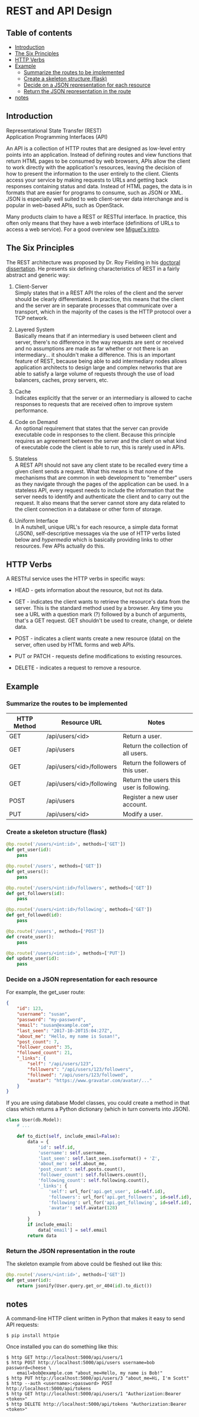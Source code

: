 # REST and API Design

## Table of contents

<!-- toc -->

- [Introduction](#introduction)
- [The Six Principles](#the-six-principles)
- [HTTP Verbs](#http-verbs)
- [Example](#example)
  * [Summarize the routes to be implemented](#summarize-the-routes-to-be-implemented)
  * [Create a skeleton structure (flask)](#create-a-skeleton-structure-flask)
  * [Decide on a JSON representation for each resource](#decide-on-a-json-representation-for-each-resource)
  * [Return the JSON representation in the route](#return-the-json-representation-in-the-route)
- [notes](#notes)

<!-- tocstop -->

## Introduction

Representational State Transfer (REST)  
Application Programming Interfaces (API)  

An API is a collection of HTTP routes that are designed as low-level entry points into an application. Instead of defining routes and view functions that return HTML pages to be consumed by web browsers, APIs allow the client to work directly with the application's resources, leaving the decision of how to present the information to the user entirely to the client. Clients access your service by making requests to URLs and getting back responses containing status and data. Instead of HTML pages, the data is in formats that are easier for programs to consume, such as JSON or XML. JSON is especially well suited to web client-server data interchange and is popular in web-based APIs, such as OpenStack.

Many products claim to have a REST or RESTful interface. In practice, this often only means that they have a web interface (definitions of URLs to access a web service). For a good overview see [Miguel's intro](https://blog.miguelgrinberg.com/post/the-flask-mega-tutorial-part-xxiii-application-programming-interfaces-apis).

## The Six Principles

The REST architecture was proposed by Dr. Roy Fielding in his [doctoral dissertation](http://www.ics.uci.edu/~fielding/pubs/dissertation/rest_arch_style.htm). He presents six defining characteristics of REST in a fairly abstract and generic way:

1. Client-Server  
   Simply states that in a REST API the roles of the client and the server should be clearly differentiated. In practice, this means that the client and the server are in separate processes that communicate over a transport, which in the majority of the cases is the HTTP protocol over a TCP network.

1. Layered System  
   Basically means that if an intermediary is used between client and server, there's no difference in the way requests are sent or received and no assumptions are made as far whether or not there is an intermediary... it shouldn't make a difference. This is an important feature of REST, because being able to add intermediary nodes allows application architects to design large and complex networks that are able to satisfy a large volume of requests through the use of load balancers, caches, proxy servers, etc.

1. Cache  
   Indicates explicitly that the server or an intermediary is allowed to cache responses to requests that are received often to improve system performance.

1. Code on Demand  
   An optional requirement that states that the server can provide executable code in responses to the client. Because this principle requires an agreement between the server and the client on what kind of executable code the client is able to run, this is rarely used in APIs.

1. Stateless  
   A REST API should not save any client state to be recalled every time a given client sends a request. What this means is that none of the mechanisms that are common in web development to "remember" users as they navigate through the pages of the application can be used. In a stateless API, every request needs to include the information that the server needs to identify and authenticate the client and to carry out the request. It also means that the server cannot store any data related to the client connection in a database or other form of storage.

1. Uniform Interface  
   In A nutshell, unique URL's for each resource, a simple  data format (JSON), self-descriptive messages via the use of HTTP verbs listed below and *hypermedia* which is basically providing links to other resources. Few APIs actually do this.

## HTTP Verbs

A RESTful service uses the HTTP verbs in specific ways:

- HEAD - gets information about the resource, but not its data.

- GET - indicates the client wants to retrieve the resource's data from the server. This is the standard method used by a browser. Any time you see a URL with a question mark (?) followed by a bunch of arguments, that's a GET request. GET shouldn't be used to create, change, or delete data.

- POST - indicates a client wants create a new resource (data) on the server, often used by HTML forms and web APIs.

- PUT or PATCH  - requests define modifications to existing resources.

- DELETE - indicates a request to remove a resource.

## Example

### Summarize the routes to be implemented

HTTP Method | Resource URL | Notes
----------- | ------------ | -----
GET | /api/users/\<id> | Return a user.
GET | /api/users | Return the collection of all users.
GET | /api/users/\<id>/followers | Return the followers of this user.
GET | /api/users/\<id>/following | Return the users this user is following.
POST | /api/users | Register a new user account.
PUT | /api/users/\<id> | Modify a user.

### Create a skeleton structure (flask)

```python
@bp.route('/users/<int:id>', methods=['GET'])
def get_user(id):
    pass

@bp.route('/users', methods=['GET'])
def get_users():
    pass

@bp.route('/users/<int:id>/followers', methods=['GET'])
def get_followers(id):
    pass

@bp.route('/users/<int:id>/following', methods=['GET'])
def get_followed(id):
    pass

@bp.route('/users', methods=['POST'])
def create_user():
    pass

@bp.route('/users/<int:id>', methods=['PUT'])
def update_user(id):
    pass
```

### Decide on a JSON representation for each resource

For example, the get_user route:
```json
{
    "id": 123,
    "username": "susan",
    "password": "my-password",
    "email": "susan@example.com",
    "last_seen": "2017-10-20T15:04:27Z",
    "about_me": "Hello, my name is Susan!",
    "post_count": 7,
    "follower_count": 35,
    "followed_count": 21,
    "_links": {
        "self": "/api/users/123",
        "followers": "/api/users/123/followers",
        "followed": "/api/users/123/followed",
        "avatar": "https://www.gravatar.com/avatar/..."
    }
}
```

If you are using database Model classes, you could create a method in that
class  which returns a Python dictionary (which in turn converts into JSON).

```python
class User(db.Model):
    # ...

    def to_dict(self, include_email=False):
        data = {
            'id': self.id,
            'username': self.username,
            'last_seen': self.last_seen.isoformat() + 'Z',
            'about_me': self.about_me,
            'post_count': self.posts.count(),
            'follower_count': self.followers.count(),
            'following_count': self.following.count(),
            '_links': {
                'self': url_for('api.get_user', id=self.id),
                'followers': url_for('api.get_followers', id=self.id),
                'following': url_for('api.get_following', id=self.id),
                'avatar': self.avatar(128)
            }
        }
        if include_email:
            data['email'] = self.email
        return data
```

### Return the JSON representation in the route

The skeleton example from above could be fleshed out like this:

```python
@bp.route('/users/<int:id>', methods=['GET'])
def get_user(id):
    return jsonify(User.query.get_or_404(id).to_dict())
```

## notes

A command-line HTTP client written in Python that makes it easy to send API requests:
```
$ pip install httpie
```
Once installed you can do something like this:
```
$ http GET http://localhost:5000/api/users/1
$ http POST http://localhost:5000/api/users username=bob password=cheese \
    email=bob@example.com "about_me=Hello, my name is Bob!"
$ http PUT http://localhost:5000/api/users/3 "about_me=Hi, I'm Scott"
$ http --auth <username>:<password> POST http://localhost:5000/api/tokens
$ http GET http://localhost:5000/api/users/1 "Authorization:Bearer <token>"
$ http DELETE http://localhost:5000/api/tokens "Authorization:Bearer <token>"
```
